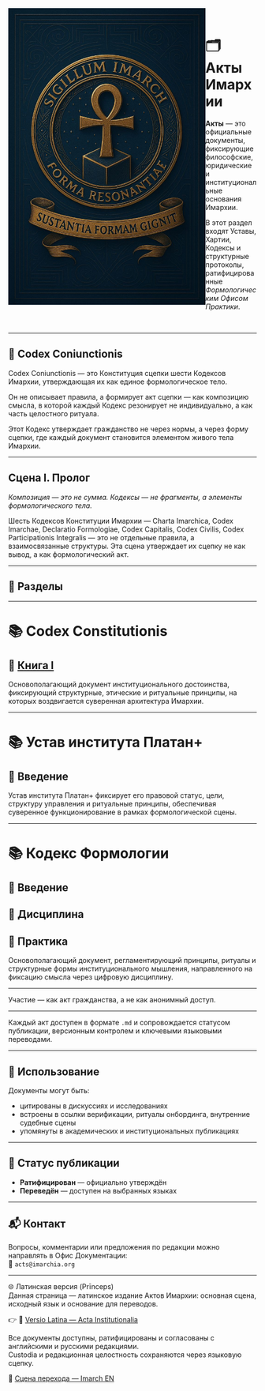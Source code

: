 <img src="https://github.com/Imperium-Silentii/acta/blob/main/assets/logo_imarhc.jpg?raw=true" alt="Логотип Имархии" align="left" width="400">

<br>

# 🗂 Акты Имархии

**Акты** — это официальные документы, фиксирующие философские, юридические и институциональные основания Имархии.

В этот раздел входят Уставы, Хартии, Кодексы и структурные протоколы, ратифицированные *Формологическим Офисом Практики*.

<br>

---

## 📘 Codex Coniunctionis

Codex Coniunctionis — это Конституция сцепки шести Кодексов Имархии, утверждающая их как единое формологическое тело.

Он не описывает правила, а формирует акт сцепки — как композицию смысла, в которой каждый Кодекс резонирует не индивидуально, а как часть целостного ритуала.

Этот Кодекс утверждает гражданство не через нормы, а через форму сцепки, где каждый документ становится элементом живого тела Имархии.

---

## Сцена I. Пролог

*Композиция — это не сумма. Кодексы — не фрагменты, а элементы формологического тела.*

Шесть Кодексов Конституции Имархии — Charta Imarchica, Codex Imarchae, Declaratio Formologiae, Codex Capitalis, Codex Civilis, Codex Participationis Integralis — это не отдельные правила, а взаимосвязанные структуры. Эта сцена утверждает их сцепку не как вывод, а как формологический акт.

---

## 🔖 Разделы

---

# 📚 Codex Constitutionis  
## 📜 [Книга I](https://acta.imarch.sbs/codex_acts/codex_constitutionalis_lat_en)

Основополагающий документ институционального достоинства, фиксирующий структурные, этические и ритуальные принципы, на которых воздвигается суверенная архитектура Имархии.

---

# 📚 Устав института Платан+  
## 📜 Введение

Устав института Платан+ фиксирует его правовой статус, цели, структуру управления и ритуальные принципы, обеспечивая суверенное функционирование в рамках формологической сцены.

---

# 📚 Кодекс Формологии  
## 📜 Введение  
## 📜 Дисциплина  
## 📜 Практика

Основополагающий документ, регламентирующий принципы, ритуалы и структурные формы институционального мышления, направленного на фиксацию смысла через цифровую дисциплину.

---

Участие — как акт гражданства, а не как анонимный доступ.

---

Каждый акт доступен в формате `.md` и сопровождается статусом публикации, версионным контролем и ключевыми языковыми переводами.

---

## 🧭 Использование

Документы могут быть:
- цитированы в дискуссиях и исследованиях  
- встроены в ссылки верификации, ритуалы онбординга, внутренние судебные сцены  
- упомянуты в академических и институциональных публикациях

---

## 📎 Статус публикации

- **Ратифицирован** — официально утверждён  
- **Переведён** — доступен на выбранных языках

---

## 📬 Контакт

Вопросы, комментарии или предложения по редакции можно направлять в Офис Документации:  
📧 `acts@imarchia.org`

---

🌐 Латинская версия (Prīnceps)  
Данная страница — латинское издание Актов Имархии: основная сцена, исходный язык и основание для переводов.

👉 🔗 [Versio Latina — Acta Institutionalia](./README.md)

Все документы доступны, ратифицированы и согласованы с английскими и русскими редакциями.  
Custodia и редакционная целостность сохраняются через языковую сцепку.

🔁 [Сцена перехода — Imarch EN](https://imarch.sbs/lingua/en)
